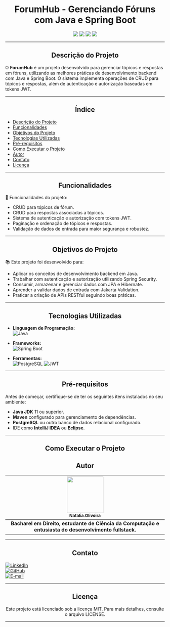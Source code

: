 # <h1 align="center">ForumHub - Gerenciando Fóruns com Java e Spring Boot</h1>

<p align="center">
<img src="https://img.shields.io/badge/Java-ED8B00?style=for-the-badge&logo=openjdk&logoColor=white"/>
<img src="https://img.shields.io/badge/SpringBoot-6DB33F?style=for-the-badge&logo=springboot&logoColor=white"/>
<img src="https://img.shields.io/badge/JPA-Hibernate-blue?style=for-the-badge&logo=hibernate&logoColor=white"/>
<img src="https://img.shields.io/badge/Alura-004D61?style=for-the-badge&logo=alura&logoColor=white"/>
</p>

---

## <h2 align="center">Descrição do Projeto</h2>

O **ForumHub** é um projeto desenvolvido para gerenciar tópicos e respostas em fóruns, utilizando as melhores práticas de desenvolvimento backend com Java e Spring Boot. O sistema implementa operações de CRUD para tópicos e respostas, além de autenticação e autorização baseadas em tokens JWT.

---

## <h2 align="center">Índice</h2>

* [Descrição do Projeto](#descrição-do-projeto)
* [Funcionalidades](#funcionalidades)
* [Objetivos do Projeto](#objetivos-do-projeto)
* [Tecnologias Utilizadas](#tecnologias-utilizadas)
* [Pré-requisitos](#pré-requisitos)
* [Como Executar o Projeto](#como-executar-o-projeto)
* [Autor](#autor)
* [Contato](#contato)
* [Licença](#licença)

---

## <h2 align="center">Funcionalidades</h2>

🔨 Funcionalidades do projeto:

- CRUD para tópicos de fórum.
- CRUD para respostas associadas a tópicos.
- Sistema de autenticação e autorização com tokens JWT.
- Paginação e ordenação de tópicos e respostas.
- Validação de dados de entrada para maior segurança e robustez.

---

## <h2 align="center">Objetivos do Projeto</h2>

📚 Este projeto foi desenvolvido para:
- Aplicar os conceitos de desenvolvimento backend em Java.
- Trabalhar com autenticação e autorização utilizando Spring Security.
- Consumir, armazenar e gerenciar dados com JPA e Hibernate.
- Aprender a validar dados de entrada com Jakarta Validation.
- Praticar a criação de APIs RESTful seguindo boas práticas.

---

## <h2 align="center">Tecnologias Utilizadas</h2>

- **Linguagem de Programação:**  
![Java](https://img.shields.io/badge/java-000.svg?style=for-the-badge&logo=openjdk&logoColor=%23ED8B00)

- **Frameworks:**  
![Spring Boot](https://img.shields.io/badge/springboot-000.svg?style=for-the-badge&logo=springboot&logoColor=%236DB33F)

- **Ferramentas:**  
![PostgreSQL](https://img.shields.io/badge/PostgreSQL-000?style=for-the-badge&logo=postgresql)
![JWT](https://img.shields.io/badge/JWT-000?style=for-the-badge&logo=jsonwebtokens&logoColor=orange)

---

## <h2 align="center">Pré-requisitos</h2>

Antes de começar, certifique-se de ter os seguintes itens instalados no seu ambiente:

- **Java JDK** 11 ou superior.  
- **Maven** configurado para gerenciamento de dependências.  
- **PostgreSQL** ou outro banco de dados relacional configurado.  
- IDE como **IntelliJ IDEA** ou **Eclipse**.

---

## <h2 align="center">Como Executar o Projeto</h2>


## <h2 align="center">Autor</h2>

<div align="center">

| [<img src="https://avatars.githubusercontent.com/u/172914574?v=4" width=115><br><sub>Natalia Oliveira</sub>](https://github.com/nataliaoliveiradev) |
| :---: |
| **Bacharel em Direito, estudante de Ciência da Computação e entusiasta do desenvolvimento fullstack.** |

</div>

---

## <h2 align="center">Contato</h2>

[![LinkedIn](https://img.shields.io/badge/LinkedIn-000?style=for-the-badge&logo=linkedin&logoColor=ff6e96)](https://www.linkedin.com/in/nataliaoliveiradev/)  
[![GitHub](https://img.shields.io/badge/GitHub-000?style=for-the-badge&logo=github&logoColor=ff6e96)](https://github.com/nataliaoliveiradev)  
[![E-mail](https://img.shields.io/badge/-Email-000?style=for-the-badge&logo=microsoft-outlook&logoColor=ff6e96)](mailto:profissionalnataliaoliveira@gmail.com)

---

## <h2 align="center">Licença</h2>

<p align="center">
Este projeto está licenciado sob a licença MIT. Para mais detalhes, consulte o arquivo LICENSE.
</p>

---
